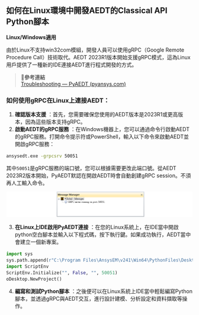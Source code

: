 如何在Linux環境中開發AEDT的Classical API Python腳本
---
**Linux/Windows適用**

由於Linux不支持win32com模組，開發人員可以使用gRPC（Google Remote Procedure Call）技術取代。AEDT 2023R1版本開始支援gRPC模式，這為Linux用戶提供了一種新的IDE連接AEDT進行程式開發的方式。

> :link:**參考連結**<br>[Troubleshooting — PyAEDT (pyansys.com)](https://aedt.docs.pyansys.com/version/stable/Getting_started/Troubleshooting.html#run-pyaedt)

### 如何使用gRPC在Linux上連接AEDT： 
1. **確認版本支援** ：首先，您需要確保您使用的AEDT版本是2023R1或更高版本，因為這些版本支持gRPC。 
2. **啟動AEDT的gRPC服務** ：在Windows機器上，您可以通過命令行啟動AEDT的gRPC服務。打開命令提示符或PowerShell，輸入以下命令來啟動AEDT並開啟gRPC服務：

```bash
ansysedt.exe -grpcsrv 50051
```



其中`50051`是gRPC服務的端口號，您可以根據需要更改此端口號。從AEDT 2023R2版本開始，PyAEDT默認在開啟AEDT時會自動創建gRPC session。不須再人工輸入命令。

![2024-04-24_15-23-03](/assets/2024-04-24_15-23-03.png)


3. **在Linux上IDE啟用PyAEDT連接** ：在您的Linux系統上，在IDE當中開啟python空白腳本並輸入以下程式碼，按下執行鍵。如果成功執行，AEDT當中會建立一個新專案。

```python
import sys
sys.path.append(r"C:\Program Files\AnsysEM\v241\Win64\PythonFiles\DesktopPlugin")
import ScriptEnv
ScriptEnv.Initialize("", False, "", 50051)
oDesktop.NewProject()
```
4. **編寫和測試Python腳本** ：之後便可以在Linux系統上IDE當中輕鬆編寫Python腳本，並透過gRPC與AEDT交互，進行設計建模、分析設定和資料擷取等操作。
